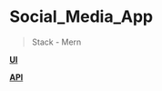 # Social_Media_App
> Stack - Mern

**[UI](https://drive.google.com/file/d/1Mh94GlJxxJnEn3UqyFQKUNGMzuySK2uE/view?usp=drive_link)**

**[API](https://drive.google.com/file/d/1CPVg7xBtH-K2C4cMz8nP23GOnrh02UJG/view?usp=drive_link)** 
